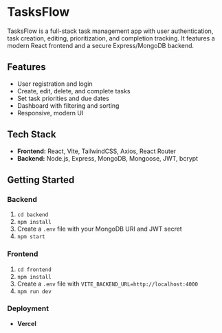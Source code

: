 # TasksFlow

TasksFlow is a full-stack task management app with user authentication, task creation, editing, prioritization, and completion tracking. It features a modern React frontend and a secure Express/MongoDB backend.

## Features

- User registration and login
- Create, edit, delete, and complete tasks
- Set task priorities and due dates
- Dashboard with filtering and sorting
- Responsive, modern UI

## Tech Stack

- **Frontend:** React, Vite, TailwindCSS, Axios, React Router
- **Backend:** Node.js, Express, MongoDB, Mongoose, JWT, bcrypt

## Getting Started

### Backend

1. `cd backend`
2. `npm install`
3. Create a `.env` file with your MongoDB URI and JWT secret
4. `npm start`

### Frontend

1. `cd frontend`
2. `npm install`
3. Create a `.env` file with `VITE_BACKEND_URL=http://localhost:4000`
4. `npm run dev`

### Deployment

- **Vercel**
